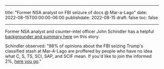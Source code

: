 
---
title: "Former NSA analyst on FBI seizure of docs @ Mar-a-Lago"
date: 2022-08-15T00:00:00-06:00
publishdate: 2022-08-15
draft: false
toc: false

---

Former NSA analyst and counter-intel officer John Schindler has a helpful <a href="https://topsecretumbra.substack.com/p/trumps-florida-secrets-a-counterintelligence" target="blank">backgrounder and summary here</a> on this story.

Schindler observed: "98% of opinions about the FBI seizing Trump's classified stash at Mar-A-Lago are proffered by people who have no idea what C, S, TS, SCI, SAP, and SCIF mean. If you'd like to join the informed 2%, <a href="https://topsecretumbra.substack.com/p/trumps-florida-secrets-a-counterintelligence" target="blank">here you go</a>."

